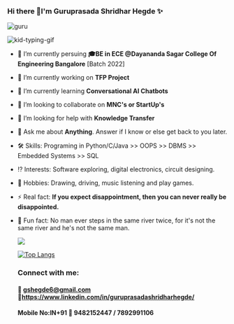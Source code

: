 ### Hi there 👋I'm Guruprasada Shridhar Hegde ✨   

<p align="left"> <img src="https://komarev.com/ghpvc/?username=guru&label=Profile%20views&color=0e75b6&style=flat" alt="guru" /> </p>

![kid-typing-gif](https://user-images.githubusercontent.com/85961223/147409984-eca97ac6-0182-48fc-895c-5feda1a819f1.gif)  

- 🌱 I’m currently persuing **🎓BE in ECE @Dayananda Sagar College Of Engineering Bangalore** [Batch 2022]

- 🔭 I’m currently working on **TFP Project**

- 🌱 I’m currently learning **Conversational AI Chatbots**

- 👯 I’m looking to collaborate on **MNC's or StartUp's**

- 🤔 I’m looking for help with **Knowledge Transfer**

- 💬 Ask me about **Anything**. Answer if I know or else get back to you later.  
    
- 🛠 Skills: Programing in Python/C/Java >> OOPS >> DBMS >> Embedded Systems >> SQL

- ⁉️ Interests: Software exploring, digital electronics, circuit designing.

- 📍 Hobbies: Drawing, driving, music listening and play games.

- ⚡ Real fact: **If you expect disappointment, then you can never really be disappointed.**

- 🎉 Fun fact: No man ever steps in the same river twice, for it's not the same river and he's not the same man.


  <img src="https://github-readme-stats.vercel.app/api?username=GuruprasadaShridharHegde&&show_icons=true&title_color=ffffff&icon_color=bb2acf&text_color=daf7dc&bg_color=191919">
  
  [![Top Langs](https://github-readme-stats.vercel.app/api/top-langs/?username=GuruprasadaShridharHegde)](https://github.com/GuruprasadaShridharHegde/github-readme-stats)
  
   <!-- Connect with me -->
   <h3 align="left">Connect with me:</h3>
   <p align="left">
  
    #### 📧 gshegde6@gmail.com 🔗https://www.linkedin.com/in/guruprasadashridharhegde/ 
    #### Mobile No:IN+91 📲 9482152447 / 7892991106 
  
